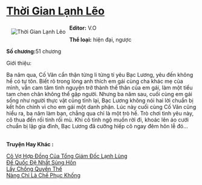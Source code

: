 <a href="https://utruyen.com/thoi-gian-lanh-leo/21778/" title="Thời Gian Lạnh Lẽo"><h1>Thời Gian Lạnh Lẽo</h1></a><div style="display:table"><img align="right" style="float: left; padding: 10px;" src="https://utruyen.com/images/story/200x260/thoi-gian-lanh-leo.jpg" alt="Thời Gian Lạnh Lẽo"><b>Editor:</b> V.O<p></p><b>Thể loại:</b> hiện đại, ngược<p></p><b>Số chương:</b>51 chương<p></p>Giới thiệu:<p></p>Ba năm qua, Cố Vãn cẩn thận từng li từng tí yêu Bạc Lương, yêu đến không hề có tự tôn. Biết rõ trong lòng anh thích em gái cùng cha khác mẹ của mình, vẫn cam tâm tình nguyện trở thành thế thân của em gái, làm một tiểu tam chen chân không thể gặp người. Nhưng ba năm sau, cuối cùng em gái sống như người thực vật cũng tỉnh lại, Bạc Lương không nói hai lời chuẩn bị kết hôn chính vì cho em gái một danh phận. Lúc này cuối cùng Cố Vãn cũng hiểu ra, ba năm làm bạn, chẳng qua chỉ là một trò hề. Trò chơi tình yêu này, cô thua đến rối tinh rối mù. Khi cô tỉnh ngộ muốn rời đi, khoác lên áo cưới chuẩn bị lập gia đình, Bạc Lương đã cưỡng hiếp cô ngay đêm hôn lễ đó...</div><p><br><b>Truyện Hay Khác :</b></p><a href="https://utruyen.com/co-vo-hop-dong-cua-tong-giam-doc-lanh-lung/24969/" alt="Cô Vợ Hợp Đồng Của Tổng Giám Đốc Lạnh Lùng">Cô Vợ Hợp Đồng Của Tổng Giám Đốc Lạnh Lùng</a><br/><a href="https://github.com/quanluxury/dammy/tree/master/truyenhay/17336/" alt="Đế Quốc Đệ Nhất Sủng Hôn">Đế Quốc Đệ Nhất Sủng Hôn</a><br/><a href="https://github.com/quanluxury/truyenhot/tree/master/truyenhay/18993/" alt="Lấy Chồng Quyền Thế">Lấy Chồng Quyền Thế</a><br/><a href="https://github.com/mlquan/truyenhay/tree/master/truyenhay/25283/" alt="Nàng Chỉ Là Chế Phục Khống">Nàng Chỉ Là Chế Phục Khống</a><br/>